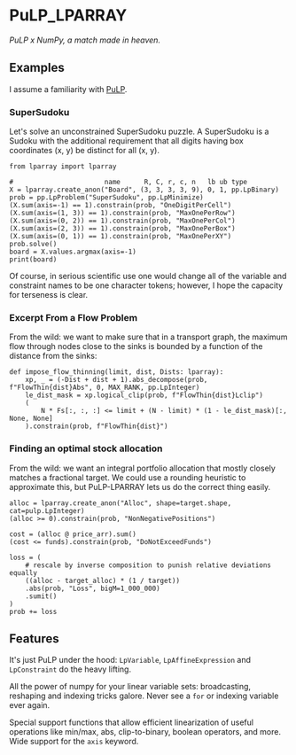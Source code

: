 # PuLP_LPARRAY

*PuLP x NumPy, a match made in heaven.*

## Examples

I assume a familiarity with [PuLP](https://github.com/coin-or/PuLP).

### SuperSudoku

Let's solve an unconstrained SuperSudoku puzzle. A SuperSudoku is a Sudoku
with the additional requirement that all digits having box coordinates (x, y)
be distinct for all (x, y).

```import pulp as pp
from lparray import lparray

#                       name      R, C, r, c, n   lb ub type
X = lparray.create_anon("Board", (3, 3, 3, 3, 9), 0, 1, pp.LpBinary)
prob = pp.LpProblem("SuperSudoku", pp.LpMinimize)
(X.sum(axis=-1) == 1).constrain(prob, "OneDigitPerCell")
(X.sum(axis=(1, 3)) == 1).constrain(prob, "MaxOnePerRow")
(X.sum(axis=(0, 2)) == 1).constrain(prob, "MaxOnePerCol")
(X.sum(axis=(2, 3)) == 1).constrain(prob, "MaxOnePerBox")
(X.sum(axis=(0, 1)) == 1).constrain(prob, "MaxOnePerXY")
prob.solve()
board = X.values.argmax(axis=-1)
print(board)
```

Of course, in serious scientific use one would change all of the variable and
constraint names to be one character tokens; however, I hope the capacity for
terseness is clear.


### Excerpt From a Flow Problem

From the wild: we want to make sure that in a transport graph, the maximum flow
through nodes close to the sinks is bounded by a function of the distance from
the sinks:

```
def impose_flow_thinning(limit, dist, Dists: lparray):
    xp, _ = (-Dist + dist + 1).abs_decompose(prob, f"FlowThin{dist}Abs", 0, MAX_RANK, pp.LpInteger)
    le_dist_mask = xp.logical_clip(prob, f"FlowThin{dist}Lclip")
    (
        N * Fs[:, :, :] <= limit + (N - limit) * (1 - le_dist_mask)[:, None, None]
    ).constrain(prob, f"FlowThin{dist}")
```

### Finding an optimal stock allocation

From the wild: we want an integral portfolio allocation that mostly closely matches a fractional target.
We could use a rounding heuristic to approximate this, but PuLP-LPARRAY lets us do the correct thing easily.

```
alloc = lparray.create_anon("Alloc", shape=target.shape, cat=pulp.LpInteger)
(alloc >= 0).constrain(prob, "NonNegativePositions")

cost = (alloc @ price_arr).sum()
(cost <= funds).constrain(prob, "DoNotExceedFunds")

loss = (
    # rescale by inverse composition to punish relative deviations equally
    ((alloc - target_alloc) * (1 / target))
    .abs(prob, "Loss", bigM=1_000_000)
    .sumit()
)
prob += loss
```

## Features

It's just PuLP under the hood: `LpVariable`, `LpAffineExpression` and
`LpConstraint` do the heavy lifting.

All the power of numpy for your linear variable sets: broadcasting, reshaping
and indexing tricks galore. Never see a `for` or indexing variable ever again.

Special support functions that allow efficient linearization of
useful operations like min/max, abs, clip-to-binary, boolean operators, and
more. Wide support for the `axis` keyword.
